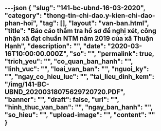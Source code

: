 ---json
{
    "slug": "141-bc-ubnd-16-03-2020",
    "category": "thong-tin-chi-dao.y-kien-chi-dao-phan-hoi",
    "tag": [],
    "layout": "van-ban.html",
    "title": "Báo cáo thẩm tra hồ sơ đề nghị xét, công nhận xã đạt chuẩn NTM năm 2019 của xã Thuận Hạnh",
    "description": "",
    "date": "2020-03-16T10:00:00.000Z",
    "so": "",
    "permalink": true,
    "trich_yeu": "",
    "co_quan_ban_hanh": "",
    "linh_vuc": "",
    "loai_van_ban": "",
    "nguoi_ky": "",
    "ngay_co_hieu_luc": "",
    "tai_lieu_dinh_kem": "/img/141-BC-UBND_20200318075629720720.PDF",
    "banner": "",
    "draft": false,
    "url": "",
    "hinh_thuc_van_ban": "",
    "ngay_ban_hanh": "",
    "so_hieu": "",
    "upload-image": "",
    "__content__": ""
}
---
